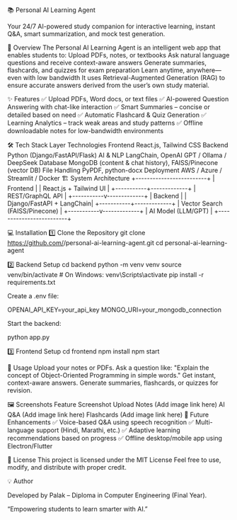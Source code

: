 📚 Personal AI Learning Agent

Your 24/7 AI-powered study companion for interactive learning, instant Q&A, smart summarization, and mock test generation.


🌟 Overview
The Personal AI Learning Agent is an intelligent web app that enables students to:
Upload PDFs, notes, or textbooks
Ask natural language questions and receive context-aware answers
Generate summaries, flashcards, and quizzes for exam preparation
Learn anytime, anywhere—even with low bandwidth
It uses Retrieval-Augmented Generation (RAG) to ensure accurate answers derived from the user’s own study material.

✨ Features
✅ Upload PDFs, Word docs, or text files
✅ AI-powered Question Answering with chat-like interaction
✅ Smart Summaries – concise or detailed based on need
✅ Automatic Flashcard & Quiz Generation
✅ Learning Analytics – track weak areas and study patterns
✅ Offline downloadable notes for low-bandwidth environments

🛠️ Tech Stack
Layer	Technologies
Frontend	React.js, Tailwind CSS
Backend	Python (Django/FastAPI/Flask)
AI & NLP	LangChain, OpenAI GPT / Ollama / DeepSeek
Database	MongoDB (content & chat history), FAISS/Pinecone (vector DB)
File Handling	PyPDF, python-docx
Deployment	AWS / Azure / Streamlit / Docker
🏗️ System Architecture
+-------------------------+
|        Frontend         |
| React.js + Tailwind UI  |
+-----------+-------------+
            |
     REST/GraphQL API
            |
+-----------v-------------+
|        Backend          |
| Django/FastAPI + LangChain|
+-----------+-------------+
            |
  Vector Search (FAISS/Pinecone)
            |
+-----------v-------------+
|   AI Model (LLM/GPT)    |
+-------------------------+

💻 Installation
1️⃣ Clone the Repository
git clone https://github.com/<your-username>/personal-ai-learning-agent.git
cd personal-ai-learning-agent

2️⃣ Backend Setup
cd backend
python -m venv venv
source venv/bin/activate   # On Windows: venv\Scripts\activate
pip install -r requirements.txt


Create a .env file:

OPENAI_API_KEY=your_api_key
MONGO_URI=your_mongodb_connection


Start the backend:

python app.py

3️⃣ Frontend Setup
cd frontend
npm install
npm start

🚀 Usage
Upload your notes or PDFs.
Ask a question like:
"Explain the concept of Object-Oriented Programming in simple words."
Get instant, context-aware answers.
Generate summaries, flashcards, or quizzes for revision.

🖼️ Screenshots
Feature	Screenshot
Upload Notes	(Add image link here)
AI Q&A	(Add image link here)
Flashcards	(Add image link here)
🔮 Future Enhancements
✅ Voice-based Q&A using speech recognition
✅ Multi-language support (Hindi, Marathi, etc.)
✅ Adaptive learning recommendations based on progress
✅ Offline desktop/mobile app using Electron/Flutter

📜 License
This project is licensed under the MIT License
Feel free to use, modify, and distribute with proper credit.

💡 Author

Developed by Palak
 – Diploma in Computer Engineering (Final Year).

“Empowering students to learn smarter with AI.”
